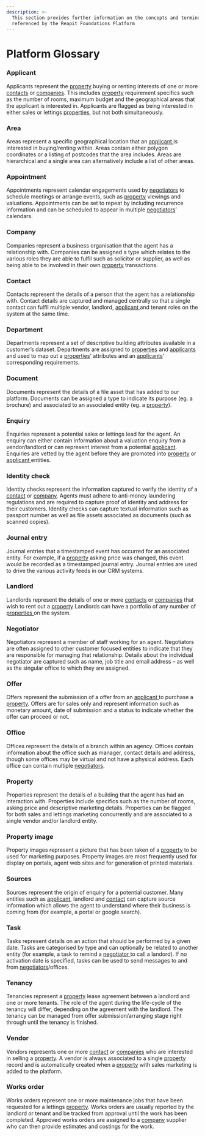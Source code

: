 ```yaml
---
description: >-
  This section provides further information on the concepts and terminology
  referenced by the Reapit Foundations Platform
---
```


# Platform Glossary

### Applicant

Applicants represent the [property](platform-glossary.md#property) buying or renting interests of one or more [contacts](platform-glossary.md#contact) or [companies](https://foundations-documentation.reapit.cloud/platform-glossary#company). This includes [property](platform-glossary.md#property)  requirement specifics such as the number of rooms, maximum budget and the geographical areas that the applicant is interested in. Applicants are flagged as being interested in either sales or lettings [properties](platform-glossary.md#property), but not both simultaneously.

### Area

Areas represent a specific geographical location that an [applicant ](https://foundations-documentation.reapit.cloud/platform-glossary#applicant)is interested in buying/renting within. Areas contain either polygon coordinates or a listing of postcodes that the area includes. Areas are hierarchical and a single area can alternatively include a list of other areas.

### Appointment

Appointments represent calendar engagements used by [negotiators](https://foundations-documentation.reapit.cloud/platform-glossary#negotiator) to schedule meetings or arrange events, such as [property](platform-glossary.md#property) viewings and valuations. Appointments can be set to repeat by including recurrence information and can be scheduled to appear in multiple [negotiators](https://foundations-documentation.reapit.cloud/platform-glossary#negotiator)’ calendars.

### Company

Companies represent a business organisation that the agent has a relationship with. Companies can be assigned a type which relates to the various roles they are able to fulfil such as solicitor or supplier, as well as being able to be involved in their own [property](platform-glossary.md#property) transactions.

### Contact

Contacts represent the details of a person that the agent has a relationship with. Contact details are captured and managed centrally so that a single contact can fulfil multiple vendor, landlord, [applicant ](https://foundations-documentation.reapit.cloud/platform-glossary#applicant)and tenant roles on the system at the same time.

### Department

Departments represent a set of descriptive building attributes available in a customer’s dataset. Departments are assigned to [properties](platform-glossary.md#property) and [applicants ](https://foundations-documentation.reapit.cloud/platform-glossary#applicant)and used to map out a [properties](platform-glossary.md#property)’ attributes and an [applicants](https://foundations-documentation.reapit.cloud/platform-glossary#applicant)’ corresponding requirements.

### Document

Documents represent the details of a file asset that has added to our platform. Documents can be assigned a type to indicate its purpose \(eg. a brochure\) and associated to an associated entity \(eg. a [property](platform-glossary.md#property)\).

### Enquiry

Enquiries represent a potential sales or lettings lead for the agent. An enquiry can either contain information about a valuation enquiry from a vendor/landlord or can represent interest from a potential [applicant](https://foundations-documentation.reapit.cloud/platform-glossary#applicant).  Enquiries are vetted by the agent before they are promoted into [property](platform-glossary.md#property) or [applicant ](https://foundations-documentation.reapit.cloud/platform-glossary#applicant)entities.

### Identity check

Identity checks represent the information captured to verify the identity of a [contact](platform-glossary.md#contact) or [company](https://foundations-documentation.reapit.cloud/platform-glossary#company). Agents must adhere to anti-money laundering regulations and are required to capture proof of identity and address for their customers. Identity checks can capture textual information such as passport number as well as file assets associated as documents \(such as scanned copies\).

### Journal entry

Journal entries that a timestamped event has occurred for an associated entity. For example, if a [property](platform-glossary.md#property) asking price was changed, this event would be recorded as a timestamped journal entry. Journal entries are used to drive the various activity feeds in our CRM systems.

### Landlord

Landlords represent the details of one or more [contacts](platform-glossary.md#contact) or [companies](https://foundations-documentation.reapit.cloud/platform-glossary#company) that wish to rent out a [property](platform-glossary.md#property) Landlords can have a portfolio of any number of [properties](platform-glossary.md#property)[ ](https://foundations-documentation.reapit.cloud/platform-glossary#properties)on the system.

### Negotiator

Negotiators represent a member of staff working for an agent. Negotiators are often assigned to other customer focused entities to indicate that they are responsible for managing that relationship. Details about the individual negotiator are captured such as name, job title and email address – as well as the singular office to which they are assigned.

### Offer

Offers represent the submission of a offer from an [applicant ](https://foundations-documentation.reapit.cloud/platform-glossary#applicant)to purchase a [property](platform-glossary.md#property). Offers are for sales only and represent information such as monetary amount, date of submission and a status to indicate whether the offer can proceed or not.

### Office

Offices represent the details of a branch within an agency. Offices contain information about the office such as manager, contact details and address, though some offices may be virtual and not have a physical address. Each office can contain multiple [negotiators](https://foundations-documentation.reapit.cloud/platform-glossary#negotiator).

### Property

Properties represent the details of a building that the agent has had an interaction with. Properties include specifics such as the number of rooms, asking price and descriptive marketing details. Properties can be flagged for both sales and lettings marketing concurrently and are associated to a single vendor and/or landlord entity.

### Property image

Property images represent a picture that has been taken of a [property](platform-glossary.md#property) to be used for marketing purposes. Property images are most frequently used for display on portals, agent web sites and for generation of printed materials.

### Sources

Sources represent the origin of enquiry for a potential customer. Many entities such as [applicant](https://foundations-documentation.reapit.cloud/platform-glossary#applicant), landlord and [contact](platform-glossary.md#contact) can capture source information which allows the agent to understand where their business is coming from \(for example, a portal or google search\).

### Task

Tasks represent details on an action that should be performed by a given date. Tasks are categorised by type and can optionally be related to another entity \(for example, a task to remind a [negotiator ](https://foundations-documentation.reapit.cloud/platform-glossary#negotiator)to call a landord\). If no activation date is specified, tasks can be used to send messages to and from [negotiators](https://foundations-documentation.reapit.cloud/platform-glossary#negotiator)/offices.

### Tenancy

Tenancies represent a [property](platform-glossary.md#property) lease agreement between a landlord and one or more tenants. The role of the agent during the life-cycle of the tenancy will differ, depending on the agreement with the landlord. The tenancy can be managed from offer submission/arranging stage right through until the tenancy is finished.

### Vendor

Vendors represents one or more [contact](platform-glossary.md#contact) or [companies](https://foundations-documentation.reapit.cloud/platform-glossary#company) who are interested in selling a [property](platform-glossary.md#property). A vendor is always associated to a single [property](platform-glossary.md#property) record and is automatically created when a [property](platform-glossary.md#property) with sales marketing is added to the platform.

### Works order

Works orders represent one or more maintenance jobs that have been requested for a lettings [property](platform-glossary.md#property). Works orders are usually reported by the landlord or tenant and be tracked from approval until the work has been completed. Approved works orders are assigned to a [company](https://foundations-documentation.reapit.cloud/platform-glossary#company) supplier who can then provide estimates and costings for the work.


